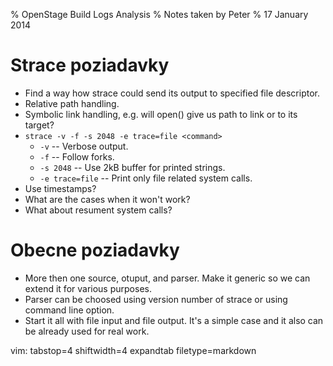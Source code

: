 % OpenStage Build Logs Analysis
% Notes taken by Peter
% 17 January 2014


Strace poziadavky
=================

- Find a way how strace could send its output to specified file descriptor.
- Relative path handling.
- Symbolic link handling, e.g. will open() give us path to link or to its
  target?
- `strace -v -f -s 2048 -e trace=file <command>`
    * `-v` -- Verbose output.
    * `-f` -- Follow forks.
    * `-s 2048` -- Use 2kB buffer for printed strings.
    * `-e trace=file` -- Print only file related system calls.
- Use timestamps?
- What are the cases when it won't work?
- What about resument system calls?


Obecne poziadavky
=================

- More then one source, otuput, and parser. Make it generic so we can extend it
  for various purposes.
- Parser can be choosed using version number of strace or using command line
  option.
- Start it all with file input and file output. It's a simple case and it also
  can be already used for real work.

vim: tabstop=4 shiftwidth=4 expandtab filetype=markdown

